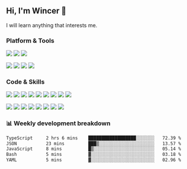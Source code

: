 ## Hi, I'm Wincer 👋

I will learn anything that interests me.

### Platform & Tools

[![](https://img.shields.io/badge/macOS-Sequoia-292e33?style=flat-square&logo=apple&logoColor=ffffff)](https://www.apple.com/macos/macos-sequoia/)
[![](https://custom-icon-badges.demolab.com/badge/Windows-11-0078D6?logo=windows11&logoColor=white&style=flat-square)](https://www.microsoft.com/windows/get-windows-11)
[![](https://img.shields.io/badge/openSUSE-Tumbleweed-73ba25?style=flat-square&logo=opensuse&logoColor=ffffff)](https://get.opensuse.org/tumbleweed/)

[![](https://img.shields.io/badge/Editor-Zed-007ACC?style=flat-square&logo=zedindustries&logoColor=#084CCF)](https://zed.dev/)
[![](https://img.shields.io/badge/Editor-Neovim-57A143?style=flat-square&logo=neovim&logoColor=ffffff)](https://neovim.io/)
[![](https://img.shields.io/badge/Note-Notion-000000?style=flat-square&logo=notion&logoColor=ffffff)](https://notion.so)
[![](https://img.shields.io/badge/Terminal-iTerm2-000000?style=flat-square&logo=iterm2&logoColor=ffffff)](https://iterm2.com/)

### Code & Skills

[![](https://img.shields.io/badge/-Elixir-4B275F?style=flat-square&logo=elixir&logoColor=ffffff)](https://elixir-lang.org/)
[![](https://img.shields.io/badge/-Python-3776AB?style=flat-square&logo=python&logoColor=ffffff)](https://www.python.org/)
[![](https://img.shields.io/badge/-Golang-00ADD8?style=flat-square&logo=go&logoColor=ffffff)](https://golang.org/)
[![](https://img.shields.io/badge/-Rust-000000?style=flat-square&logo=rust&logoColor=ffffff)]([https://golang.org/](https://www.rust-lang.org/))
[![](https://img.shields.io/badge/-JavaScript-F7DF1E?style=flat-square&logo=JavaScript&logoColor=ffffff)](http://www.ecmascript.org/)
[![](https://img.shields.io/badge/-Markdown-black?style=flat-square&logo=markdown&logoColor=ffffff)](https://www.markdownguide.org/)
[![](https://img.shields.io/badge/-React-61DAFB?style=flat-square&logo=react&logoColor=ffffff)](https://reactjs.org/)
[![](https://img.shields.io/badge/-Solid-2C4F7C?style=flat-square&logo=solid&logoColor=ffffff)](https://www.solidjs.com/)
[![](https://img.shields.io/badge/-Node.js-339933?style=flat-square&logo=react&logoColor=ffffff)](https://nodejs.org/)


[![](https://img.shields.io/badge/-Docker-2496ED?style=flat-square&logo=docker&logoColor=ffffff)](https://www.docker.com/)
[![](https://img.shields.io/badge/-Kubernetes-326CE5?style=flat-square&logo=kubernetes&logoColor=ffffff)](https://kubernetes.io/)
[![](https://img.shields.io/badge/-NGINX-269539?style=flat-square&logo=nginx&logoColor=ffffff)](https://nginx.org/)
[![](https://img.shields.io/badge/-Traefik%20Proxy-24A1C1?style=flat-square&logo=traefikproxy&logoColor=ffffff)](https://doc.traefik.io/traefik/)
[![](https://img.shields.io/badge/-GitHub%20Actions-2088FF?style=flat-square&logo=github-actions&logoColor=ffffff)](https://github.com/features/actions)
[![](https://img.shields.io/badge/-PostgreSQL-336791?style=flat-square&logo=postgresql&logoColor=ffffff)](https://www.postgresql.org/)
[![](https://img.shields.io/badge/-Elastic%20Stack-005571?style=flat-square&logo=elastic-stack&logoColor=ffffff)](https://www.elastic.co/)
[![](https://img.shields.io/badge/-Linux-Fcc624?style=flat-square&logo=linux&logoColor=ffffff)](https://www.linux.org/)

### 📊 Weekly development breakdown
<!--START_SECTION:waka-->

```txt
TypeScript     2 hrs 6 mins    ██████████████████░░░░░░░   72.39 %
JSON           23 mins         ███▒░░░░░░░░░░░░░░░░░░░░░   13.57 %
JavaScript     8 mins          █▒░░░░░░░░░░░░░░░░░░░░░░░   05.14 %
Bash           5 mins          ▓░░░░░░░░░░░░░░░░░░░░░░░░   03.18 %
YAML           5 mins          ▓░░░░░░░░░░░░░░░░░░░░░░░░   02.96 %
```

<!--END_SECTION:waka-->
